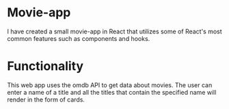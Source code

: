 # Movie-app
I have created a small movie-app in React that utilizes some of React's most common features such as components and hooks.

# Functionality
This web app uses the omdb API to get data about movies. The user can enter a name of a title and all
the titles that contain the specified name will render in the form of cards.

